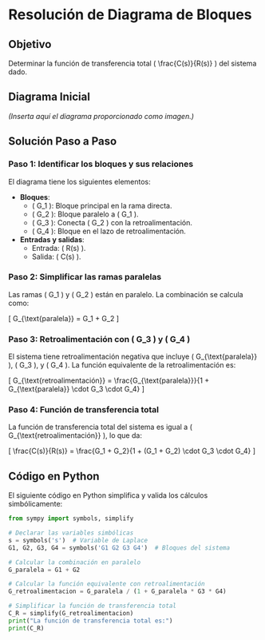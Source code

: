 # Resolución de Diagrama de Bloques

## Objetivo
Determinar la función de transferencia total \( \frac{C(s)}{R(s)} \) del sistema dado.

## Diagrama Inicial
*(Inserta aquí el diagrama proporcionado como imagen.)*

## Solución Paso a Paso

### Paso 1: Identificar los bloques y sus relaciones
El diagrama tiene los siguientes elementos:
- **Bloques**:
  - \( G_1 \): Bloque principal en la rama directa.
  - \( G_2 \): Bloque paralelo a \( G_1 \).
  - \( G_3 \): Conecta \( G_2 \) con la retroalimentación.
  - \( G_4 \): Bloque en el lazo de retroalimentación.
- **Entradas y salidas**:
  - Entrada: \( R(s) \).
  - Salida: \( C(s) \).

### Paso 2: Simplificar las ramas paralelas
Las ramas \( G_1 \) y \( G_2 \) están en paralelo. La combinación se calcula como:

\[
G_{\text{paralela}} = G_1 + G_2
\]

### Paso 3: Retroalimentación con \( G_3 \) y \( G_4 \)
El sistema tiene retroalimentación negativa que incluye \( G_{\text{paralela}} \), \( G_3 \), y \( G_4 \). La función equivalente de la retroalimentación es:

\[
G_{\text{retroalimentación}} = \frac{G_{\text{paralela}}}{1 + G_{\text{paralela}} \cdot G_3 \cdot G_4}
\]

### Paso 4: Función de transferencia total
La función de transferencia total del sistema es igual a \( G_{\text{retroalimentación}} \), lo que da:

\[
\frac{C(s)}{R(s)} = \frac{G_1 + G_2}{1 + (G_1 + G_2) \cdot G_3 \cdot G_4}
\]

## Código en Python
El siguiente código en Python simplifica y valida los cálculos simbólicamente:

```python
from sympy import symbols, simplify

# Declarar las variables simbólicas
s = symbols('s')  # Variable de Laplace
G1, G2, G3, G4 = symbols('G1 G2 G3 G4')  # Bloques del sistema

# Calcular la combinación en paralelo
G_paralela = G1 + G2

# Calcular la función equivalente con retroalimentación
G_retroalimentacion = G_paralela / (1 + G_paralela * G3 * G4)

# Simplificar la función de transferencia total
C_R = simplify(G_retroalimentacion)
print("La función de transferencia total es:")
print(C_R)

